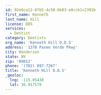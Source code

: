 ```yaml
---
id: 02e6ca12-8fb5-4c58-bb83-e8ccb1c2391b
first_name: Kenneth
last_name: Hill
license: DDS
services:
  - Dentist
category: Dentists
org_name: 'Kenneth Hill D.D.S'
address: '1378 Paseo Verde Pkwy'
city: Henderson
state: NV
zip: '89012'
phone: '(702) 897-7267'
title: 'Kenneth Hill D.D.S'
_geoloc:
  lng: -115.05438
  lat: 36.017578
---
```

